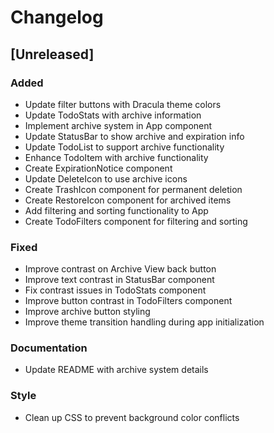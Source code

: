 # Changelog

## [Unreleased]

### Added
- Update filter buttons with Dracula theme colors
- Update TodoStats with archive information
- Implement archive system in App component
- Update StatusBar to show archive and expiration info
- Update TodoList to support archive functionality
- Enhance TodoItem with archive functionality
- Create ExpirationNotice component
- Update DeleteIcon to use archive icons
- Create TrashIcon component for permanent deletion
- Create RestoreIcon component for archived items
- Add filtering and sorting functionality to App
- Create TodoFilters component for filtering and sorting

### Fixed
- Improve contrast on Archive View back button
- Improve text contrast in StatusBar component
- Fix contrast issues in TodoStats component
- Improve button contrast in TodoFilters component
- Improve archive button styling
- Improve theme transition handling during app initialization

### Documentation
- Update README with archive system details

### Style
- Clean up CSS to prevent background color conflicts

